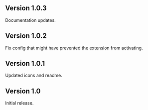 ## Version 1.0.3

Documentation updates.

## Version 1.0.2

Fix config that might have prevented the extension from activating.

## Version 1.0.1

Updated icons and readme.

## Version 1.0

Initial release.

